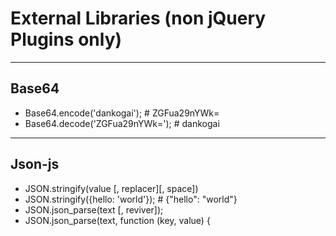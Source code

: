 # External Libraries (non jQuery Plugins only)

---
## Base64
* Base64.encode('dankogai');        # ZGFua29nYWk=
* Base64.decode('ZGFua29nYWk=');    # dankogai
    
---
## Json-js
* JSON.stringify(value [, replacer][, space])
* JSON.stringify({hello: 'world'});     # {"hello": "world"}
* JSON.json_parse(text [, reviver]);  
* JSON.json_parse(text, function (key, value) {
